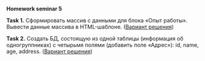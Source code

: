 **Homework seminar 5**

**Task 1.** Сформировать массив с данными для блока «Опыт работы». Вывести данные массива в HTML-шаблоне. ([Вариант решения](https://github.com/ArtemGit007/Web-Tech-Seminar5-Homework/blob/master/homework.html))

**Task 2.** Создать БД, состоящую из одной таблицы (информация об одногруппниках) с четырьмя полями (добавить поле «Адрес»): id, name, age, address. ([Вариант решения](https://github.com/ArtemGit007/Web-Tech-Seminar5-Homework/blob/master/Homeworks%20Seminar5.sql))
